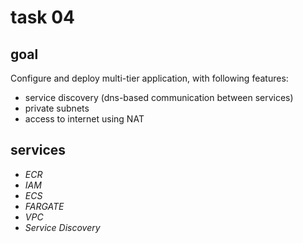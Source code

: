 # task 04

## goal

Configure and deploy multi-tier application, with following features:

-   service discovery (dns-based communication between services)
-   private subnets
-   access to internet using NAT

## services

-   _ECR_
-   _IAM_
-   _ECS_
-   _FARGATE_
-   _VPC_
-   _Service Discovery_
